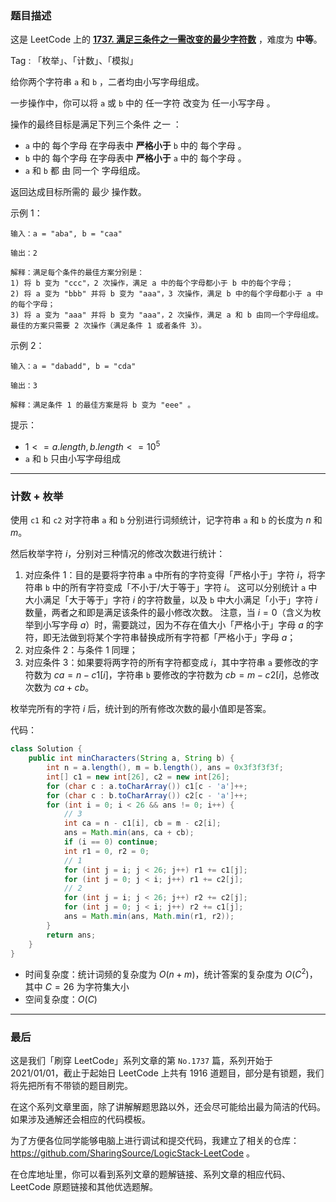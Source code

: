 ### 题目描述

这是 LeetCode 上的 **[1737. 满足三条件之一需改变的最少字符数](https://leetcode.cn/problems/change-minimum-characters-to-satisfy-one-of-three-conditions/solution/by-ac_oier-vs5u/)** ，难度为 **中等**。

Tag : 「枚举」、「计数」、「模拟」



给你两个字符串 `a` 和 `b` ，二者均由小写字母组成。

一步操作中，你可以将 `a` 或 `b` 中的 任一字符 改变为 任一小写字母 。

操作的最终目标是满足下列三个条件 之一 ：
* `a` 中的 每个字母 在字母表中 **严格小于**  `b` 中的 每个字母 。
* `b` 中的 每个字母 在字母表中 **严格小于**  `a` 中的 每个字母 。
* `a` 和 `b` 都 由 同一个 字母组成。

返回达成目标所需的 最少 操作数。

示例 1：
``` 
输入：a = "aba", b = "caa"

输出：2

解释：满足每个条件的最佳方案分别是：
1) 将 b 变为 "ccc"，2 次操作，满足 a 中的每个字母都小于 b 中的每个字母；
2) 将 a 变为 "bbb" 并将 b 变为 "aaa"，3 次操作，满足 b 中的每个字母都小于 a 中的每个字母；
3) 将 a 变为 "aaa" 并将 b 变为 "aaa"，2 次操作，满足 a 和 b 由同一个字母组成。
最佳的方案只需要 2 次操作（满足条件 1 或者条件 3）。
```
示例 2：
``` 
输入：a = "dabadd", b = "cda"

输出：3

解释：满足条件 1 的最佳方案是将 b 变为 "eee" 。
```

提示：
* $1 <= a.length, b.length <= 10^5$
* `a` 和 `b` 只由小写字母组成

---

### 计数 + 枚举

使用 `c1` 和 `c2` 对字符串 `a` 和 `b` 分别进行词频统计，记字符串 `a` 和 `b` 的长度为 $n$ 和 $m$。

然后枚举字符 $i$，分别对三种情况的修改次数进行统计：

1. 对应条件 $1$：目的是要将字符串 `a` 中所有的字符变得「严格小于」字符 $i$，将字符串 `b` 中的所有字符变成「不小于/大于等于」字符 $i$。
    这可以分别统计 `a` 中大小满足「大于等于」字符 $i$ 的字符数量，以及 `b` 中大小满足「小于」字符 $i$ 数量，两者之和即是满足该条件的最小修改次数。
    注意，当 $i = 0$（含义为枚举到小写字母 $a$）时，需要跳过，因为不存在值大小「严格小于」字母 $a$ 的字符，即无法做到将某个字符串替换成所有字符都「严格小于」字母 $a$；
2. 对应条件 $2$：与条件 $1$ 同理；
3. 对应条件 $3$：如果要将两字符的所有字符都变成 $i$，其中字符串 `a` 要修改的字符数为 $ca = n - c1[i]$，字符串 `b` 要修改的字符数为 $cb = m - c2[i]$，总修改次数为 $ca + cb$。

枚举完所有的字符 $i$ 后，统计到的所有修改次数的最小值即是答案。

代码：
```java
class Solution {
    public int minCharacters(String a, String b) {
        int n = a.length(), m = b.length(), ans = 0x3f3f3f3f;
        int[] c1 = new int[26], c2 = new int[26];
        for (char c : a.toCharArray()) c1[c - 'a']++;
        for (char c : b.toCharArray()) c2[c - 'a']++;
        for (int i = 0; i < 26 && ans != 0; i++) {
            // 3
            int ca = n - c1[i], cb = m - c2[i];
            ans = Math.min(ans, ca + cb);
            if (i == 0) continue;
            int r1 = 0, r2 = 0;
            // 1
            for (int j = i; j < 26; j++) r1 += c1[j];
            for (int j = 0; j < i; j++) r1 += c2[j];
            // 2
            for (int j = i; j < 26; j++) r2 += c2[j];
            for (int j = 0; j < i; j++) r2 += c1[j];
            ans = Math.min(ans, Math.min(r1, r2));
        }
        return ans;
    }
}
```
* 时间复杂度：统计词频的复杂度为 $O(n + m)$，统计答案的复杂度为 $O(C^2)$，其中 $C = 26$ 为字符集大小
* 空间复杂度：$O(C)$

---

### 最后

这是我们「刷穿 LeetCode」系列文章的第 `No.1737` 篇，系列开始于 2021/01/01，截止于起始日 LeetCode 上共有 1916 道题目，部分是有锁题，我们将先把所有不带锁的题目刷完。

在这个系列文章里面，除了讲解解题思路以外，还会尽可能给出最为简洁的代码。如果涉及通解还会相应的代码模板。

为了方便各位同学能够电脑上进行调试和提交代码，我建立了相关的仓库：https://github.com/SharingSource/LogicStack-LeetCode 。

在仓库地址里，你可以看到系列文章的题解链接、系列文章的相应代码、LeetCode 原题链接和其他优选题解。

